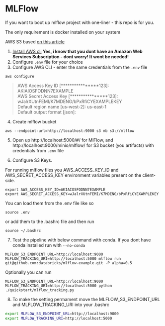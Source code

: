 # MLFlow

If you want to boot up mlflow project with one-liner - this repo is for you. 

The only requirement is docker installed on your system

AWS S3 based [on this article ](https://dev.to/goodidea/how-to-fake-aws-locally-with-localstack-27me)


1. [Install AWS cli](https://aws.amazon.com/cli/) **Yes, i know that you dont have an Amazon Web Services Subscription - dont worry! It wont be needed!**
2. Configure `.env` file for your choice
3. Configure AWS CLI - enter the same credentials from the `.env` file

```shell
aws configure
```
> AWS Access Key ID [****************123]: AKIAIOSFODNN7EXAMPLE  
> AWS Secret Access Key [****************123]: wJalrXUtnFEMI/K7MDENG/bPxRfiCYEXAMPLEKEY  
> Default region name [us-west-2]: us-east-1  
> Default output format [json]: <ENTER>  

4. Create mlflow bucket

```shell
aws --endpoint-url=http://localhost:9000 s3 mb s3://mlflow
```

5. Open up http://localhost:5000/#/ for MlFlow, and http://localhost:9000/minio/mlflow/ for S3 bucket (you artifacts) with credentials from `.env` file

6. Configure S3 Keys.

For running mlflow files you AWS_ACCESS_KEY_ID and AWS_SECRET_ACCESS_KEY environment variables present on the client-side.

```shell
export AWS_ACCESS_KEY_ID=AKIAIOSFODNN7EXAMPLE
export AWS_SECRET_ACCESS_KEY=wJalrXUtnFEMI/K7MDENG/bPxRfiCYEXAMPLEKEY
```

You can load them from the .env file like so
```shell
source .env
```

or add them to the .bashrc file and then run

```shell
source ~/.bashrc
```


7. Test the pipeline with below command with conda. If you dont have conda installed run with `--no-conda`

```shell
MLFLOW_S3_ENDPOINT_URL=http://localhost:9000 MLFLOW_TRACKING_URI=http://localhost:5000 mlflow run git@github.com:databricks/mlflow-example.git -P alpha=0.5
```

Optionally you can run 
```shell
MLFLOW_S3_ENDPOINT_URL=http://localhost:9000 MLFLOW_TRACKING_URI=http://localhost:5000 python ./quickstart/mlflow_tracking.py

```

8. To make the setting permament move the MLFLOW_S3_ENDPOINT_URL and MLFLOW_TRACKING_URI into your .bashrc

```bash
export MLFLOW_S3_ENDPOINT_URL=http://localhost:9000
export MLFLOW_TRACKING_URI=http://localhost:5000
```
